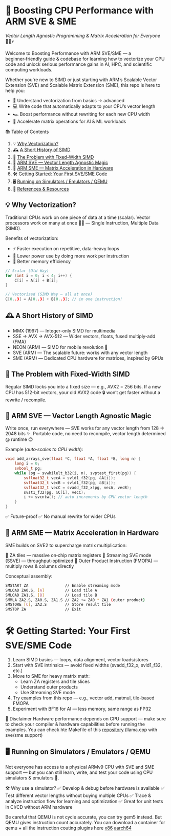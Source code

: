 # 🚀 Boosting CPU Performance with ARM SVE & SME
_Vector Length Agnostic Programming & Matrix Acceleration for Everyone_ 🧑‍💻⚡

Welcome to Boosting Performance with ARM SVE/SME — a beginner‑friendly guide & codebase for learning how to vectorize your CPU code and unlock serious performance gains in AI, HPC, and scientific computing workloads.

Whether you're new to SIMD or just starting with ARM’s Scalable Vector Extension (SVE) and Scalable Matrix Extension (SME), this repo is here to help you:

- 📜 Understand vectorization from basics → advanced
- 💻 Write code that automatically adapts to your CPU’s vector length
- 🏎️ Boost performance without rewriting for each new CPU width
- 🧠 Accelerate matrix operations for AI & ML workloads

📚 Table of Contents
1. 💡 [Why Vectorization?](#why)
2. 🕰 [A Short History of SIMD](#history)
3. 📏 [The Problem with Fixed-Width SIMD](#problem)
4. 🌱 [ARM SVE — Vector Length Agnostic Magic](#sve)
5. 🧮 [ARM SME — Matrix Acceleration in Hardware](#sme)
6. 🛠 [Getting Started: Your First SVE/SME Code](#start)
9. 🖥️ [Running on Simulators / Emulators / QEMU](#qemu)
8. 📖 [References & Resources](#ref)

<a name="why"></a>
## 💡 Why Vectorization?
Traditional CPUs work on one piece of data at a time (scalar).
Vector processors work on many at once 🏋️‍♂️ — Single Instruction, Multiple Data (SIMD).

Benefits of vectorization:

- ⚡ Faster execution on repetitive, data-heavy loops
- 🔋 Lower power use by doing more work per instruction
- 💾 Better memory efficiency

```C++
// Scalar (Old Way)
for (int i = 0; i < 4; i++) {
    C[i] = A[i] + B[i];
}

// Vectorized (SIMD Way — all at once)
C[0..3] = A[0..3] + B[0..3]; // in one instruction!
```
<a name="history"></a>
## 🕰 A Short History of SIMD
- MMX (1997) — Integer-only SIMD for multimedia
- SSE → AVX → AVX-512 — Wider vectors, floats, fused multiply-add (FMA)
- NEON (ARM) — SIMD for mobile revolution 📱
- SVE (ARM) — The scalable future: works with any vector length
- SME (ARM) — Dedicated CPU hardware for matrices, inspired by GPUs

<a name="problem"></a>
## 📏 The Problem with Fixed-Width SIMD
Regular SIMD locks you into a fixed size — e.g., AVX2 = 256 bits.
If a new CPU has 512-bit vectors, your old AVX2 code 🔒 won’t get faster without a rewrite / recompile.

<a name="sve"></a>
## 🌱 ARM SVE — Vector Length Agnostic Magic
Write once, run everywhere — SVE works for any vector length from 128 → 2048 bits ✨.
Portable code, no need to recompile, vector length determined @ runtime 😊

Example (_auto‑scales to CPU width_):

```c++
void add_arrays_sve(float *C, float *A, float *B, long n) {
    long i = 0;
    svbool_t pg;
    while (pg = svwhilelt_b32(i, n), svptest_first(pg)) {
        svfloat32_t vecA = svld1_f32(pg, &A[i]);
        svfloat32_t vecB = svld1_f32(pg, &B[i]);
        svfloat32_t vecC = svadd_f32_x(pg, vecA, vecB);
        svst1_f32(pg, &C[i], vecC);
        i += svcntw(); // auto increments by CPU vector length
    }
}
```
✅ Future-proof
✅ No manual rewrite for wider CPUs

<a name="sme"></a>
## 🧮 ARM SME — Matrix Acceleration in Hardware
SME builds on SVE2 to supercharge matrix multiplication:

📌 ZA tiles — massive on‑chip matrix registers
📌 Streaming SVE mode (SSVE) — throughput-optimized
📌 Outer Product Instruction (FMOPA) — multiply rows & columns directly

Conceptual assembly:

```bash
SMSTART ZA                // Enable streaming mode
SMLOAD ZA0.S, [A]         // Load tile A
SMLOAD ZA1.S, [B]         // Load tile B
SMMLA ZA2.S, ZA0.S, ZA1.S // ZA2 += ZA0 * ZA1 (outer product)
SMSTORE [C], ZA2.S        // Store result tile
SMSTOP ZA                 // Exit
```

<a name="start"></a>
# 🛠 Getting Started: Your First SVE/SME Code
1. Learn SIMD basics — loops, data alignment, vector loads/stores
2. Start with SVE intrinsics — avoid fixed widths (svadd_f32_x, svld1_f32, etc.)
3. Move to SME for heavy matrix math:
    - Learn ZA registers and tile slices
    - Understand outer products
    - Use Streaming SVE mode
4. Try examples from this repo — e.g., vector add, matmul, tile-based FMOPA
5. Experiment with BF16 for AI — less memory, same range as FP32

📢 Disclaimer
 Hardware performance depends on CPU support — make sure to check your compiler & hardware capabilities before running the examples. You can check hte Makefile of this [repository](https://github.com/mhbiniaz/llama2.c-arm-sve-sme) (llama.cpp with sve/sme support)

<a name="qemu"></a>
## 🖥️ Running on Simulators / Emulators / QEMU
Not everyone has access to a physical ARMv9 CPU with SVE and SME support — but you can still learn, write, and test your code using CPU simulators & emulators 🧪.

🛠 Why use a simulator?
✅ Develop & debug before hardware is available
✅ Test different vector lengths without buying multiple CPUs
✅ Trace & analyze instruction flow for learning and optimization
✅ Great for unit tests in CI/CD without ARM hardware

Be careful that QEMU is not cycle accurate, you can try gem5 instead. But QEMU gives instruction count accurately. You can download a container for qemu + all the instruction couting plugins here [x86](https://hub.docker.com/repository/docker/hbiniaz/sme_x86_qemu/general) [aarch64](https://hub.docker.com/repository/docker/hbiniaz/native_arm/general)